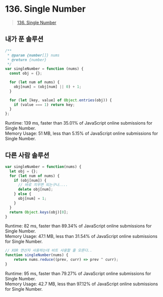 # 136. Single Number

> [136. Single Number](https://leetcode.com/problems/single-number/)

## 내가 푼 솔루션

```js
/**
 * @param {number[]} nums
 * @return {number}
 */
var singleNumber = function (nums) {
  const obj = {};

  for (let num of nums) {
    obj[num] = (obj[num] || 0) + 1;
  }

  for (let [key, value] of Object.entries(obj)) {
    if (value === 1) return key;
  }
};
```

Runtime: 139 ms, faster than 35.01% of JavaScript online submissions for Single Number.  
Memory Usage: 51 MB, less than 5.15% of JavaScript online submissions for Single Number.

## 다른 사람 솔루션

```js
var singleNumber = function(nums) {
  let obj = {};
  for (let num of nums) {
    if (obj[num]) {
      // 바로 지우면 되는구나....
      delete obj[num];
    } else {
      obj[num] = 1;
    }
  }
  return Object.keys(obj)[0];
}
```

Runtime: 82 ms, faster than 89.34% of JavaScript online submissions for Single Number.  
Memory Usage: 47.1 MB, less than 31.54% of JavaScript online submissions for Single Number.  

```js
// XOR 연산자 사용하는데 비트 사용할 줄 모른다..
function singleNumber(nums) {
	return nums.reduce((prev, curr) => prev ^ curr);
}
```

Runtime: 95 ms, faster than 79.27% of JavaScript online submissions for Single Number.  
Memory Usage: 42.7 MB, less than 97.12% of JavaScript online submissions for Single Number.  
